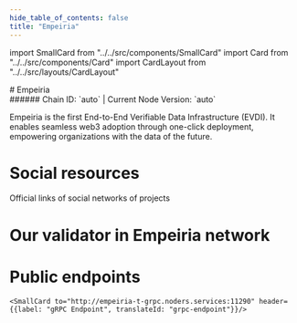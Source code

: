 ```yaml
---
hide_table_of_contents: false
title: "Empeiria"
---
```


import SmallCard from "../../src/components/SmallCard"
import Card from "../../src/components/Card"
import CardLayout from "../../src/layouts/CardLayout"

<div class="h1-with-icon icon-empeiria">
# Empeiria
</div>
###### Chain ID: `auto` | Current Node Version: `auto`


Empeiria is the first End-to-End Verifiable Data Infrastructure (EVDI). It enables seamless web3 adoption through one-click deployment, empowering organizations with the data of the future.

# Social resources
Official links of social networks of projects

<CardLayout autoFitEnabled={false}>
    <SmallCard to="https://empe.io/" header={{label: "Website", translateId: "social-telegram"}} iconPath="img/website-icon.svg"/>
    <SmallCard to="https://github.com/empe-io" header={{label: "GitHub", translateId: "social-telegram"}} iconPath="img/github-icon.svg"/>
    <SmallCard to="https://discord.gg/crossfi" header={{label: "Discord", translateId: "social-telegram"}} iconPath="img/discord-icon.svg"/>
    <SmallCard to="https://twitter.com/empe_io" header={{label: "X", translateId: "social-telegram"}} iconPath="img/x-icon.svg"/>
    <SmallCard to="https://t.me/web3Empeiria" header={{label: "Telegram", translateId: "social-telegram"}} iconPath="img/telegram-icon.svg"/>
</CardLayout>

# Our validator in Empeiria network

<CardLayout autoFitEnabled={true}>
    <Card
        to="https://explorer.stavr.tech/Empeiria-Testnet/staking/empevaloper1wmqc6ak6st207q69qdatp6fpr0x6r6ekk4km9v"
        header={{
            label: "[NODERS]TEAM",
            translateId: "development-setup",
        }}
        body={{
            label: "Trusted blockchain validator",
        }}
        iconPath="img/kotlin-icon.svg"
    />
</CardLayout>

# Public endpoints

<CardLayout autoFitEnabled={true}>
    <SmallCard to="https://empeiria-t-rpc.noders.services" header={{label: "RPC Endpoint", translateId: "rpc-endpoint"}}/>
    <SmallCard to="https://empeiria-t-api.noders.services" header={{label: "API Endpoint", translateId: "api-endpoint"}}/>
    
    <SmallCard to="http://empeiria-t-grpc.noders.services:11290" header={{label: "gRPC Endpoint", translateId: "grpc-endpoint"}}/>
</CardLayout>